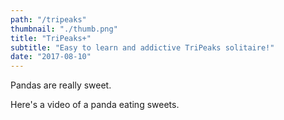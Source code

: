 ```yaml
---
path: "/tripeaks"
thumbnail: "./thumb.png"
title: "TriPeaks+"
subtitle: "Easy to learn and addictive TriPeaks solitaire!"
date: "2017-08-10"
---
```


Pandas are really sweet.

Here's a video of a panda eating sweets.
